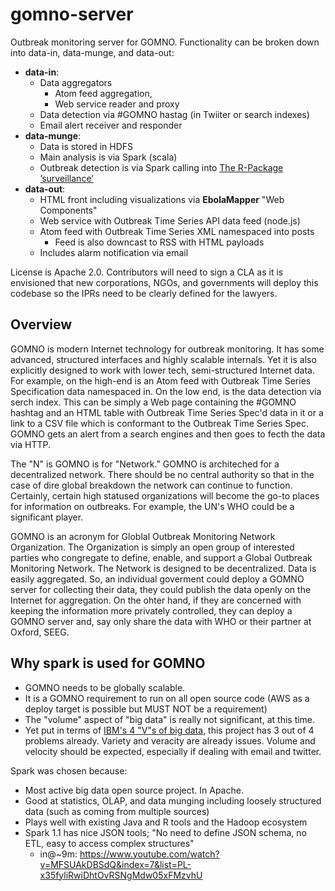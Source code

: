 gomno-server
============
Outbreak monitoring server for GOMNO. Functionality can be broken down into data-in, data-munge, and data-out:
- **data-in**: 
  - Data aggregators
    - Atom feed aggregation,
    - Web service reader and proxy
  - Data detection via #GOMNO hastag (in Twiiter or search indexes)
  - Email alert receiver and responder
- **data-munge**: 
  - Data is stored in HDFS
  - Main analysis is via Spark (scala)
  - Outbreak detection is via Spark calling into [The R-Package ’surveillance’](http://cran.r-project.org/web/packages/surveillance/vignettes/surveillance.pdf)
- **data-out**: 
  - HTML front including visualizations via **EbolaMapper** "Web Components"
  - Web service with Outbreak Time Series API data feed (node.js)
  - Atom feed with Outbreak Time Series XML namespaced into posts
    - Feed is also downcast to RSS with HTML payloads
  - Includes alarm notification via email
  
License is Apache 2.0. Contributors will need to sign a CLA as it is envisioned that new corporations, NGOs, and governments will deploy this codebase so the IPRs need to be clearly defined for the lawyers.

## Overview
GOMNO is modern Internet technology for outbreak monitoring. It has some advanced, structured interfaces and highly scalable internals. Yet it is also explicitly designed to work with lower tech, semi-structured Internet data.
For example, on the high-end is an Atom feed with Outbreak Time Series Specification data namespaced in. On the low end, is the data detection via serch index. This can be simply a Web page containing the #GOMNO hashtag and an HTML table with Outbreak Time Series Spec'd data in it or a link to a CSV file which is conformant to the Outbreak Time Series Spec. GOMNO gets an alert from a search engines and then goes to fecth the data via HTTP.

The "N" is GOMNO is for "Network." GOMNO is architeched for a decentralized network. There should be no central authority so that in the case of dire global breakdown the network can continue to function. Certainly, certain high statused organizations will become the go-to places for information on outbreaks. For example, the UN's WHO could be a significant player. 

GOMNO is an acronym for Globlal Outbreak Monitoring Network Organization. The Organization is simply an open group of interested parties who congregate to define, enable, and support a Global Outbreak Monitoring Network. The Network is designed to be decentralized. Data is easily aggregated. So, an individual goverment could deploy a GOMNO server for collecting their data, they could publish the data openly on the Internet for aggregation. On the ohter hand, if they are concerned with keeping the information more privately controlled, they can deploy a GOMNO server and, say only share the data with WHO or their partner at Oxford, SEEG. 

## Why spark is used for GOMNO 
- GOMNO needs to be globally scalable. 
- It is a GOMNO requirement to run on all open source code (AWS as a deploy target is possible but MUST NOT be a requirement)
- The "volume" aspect of "big data" is really not significant, at this time.
- Yet put in terms of [IBM's 4 "V"s of big data](http://www.ibmbigdatahub.com/infographic/four-vs-big-data), this project has 3 out of 4 problems already. Variety and veracity are already issues. Volume and velocity should be expected, especially if dealing with email and twitter. 

Spark was chosen because:
- Most active big data open source project. In Apache.
- Good at statistics, OLAP, and data munging including loosely structured data (such as coming from multiple sources)
- Plays well with existing Java and R tools and the Hadoop ecosystem
- Spark 1.1 has nice JSON tools; "No need to define JSON schema, no ETL, easy to access complex structures"
	 - in@~9m: https://www.youtube.com/watch?v=MFSUAkDBSdQ&index=7&list=PL-x35fyliRwiDhtOvRSNgMdw05xFMzvhU

